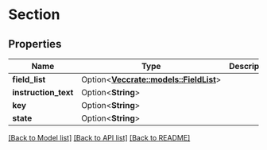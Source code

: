 # Section

## Properties

Name | Type | Description | Notes
------------ | ------------- | ------------- | -------------
**field_list** | Option<[**Vec<crate::models::FieldList>**](FieldList.md)> |  | [optional]
**instruction_text** | Option<**String**> |  | [optional]
**key** | Option<**String**> |  | [optional]
**state** | Option<**String**> |  | [optional]

[[Back to Model list]](../README.md#documentation-for-models) [[Back to API list]](../README.md#documentation-for-api-endpoints) [[Back to README]](../README.md)


